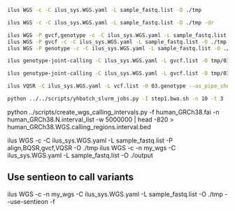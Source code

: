 ```bash
ilus WGS -c -C ilus_sys.WGS.yaml -L sample_fastq.list -O ./tmp
```

```bash
ilus WGS -c -C ilus_sys.WGS.yaml -L sample_fastq.list -O ./tmp -dr
```

```bash
ilus WGS -P gvcf,genotype -c -C ilus_sys.WGS.yaml -L sample_fastq.list -O ./tmp
ilus WGS -P gvcf -c -C ilus_sys.WGS.yaml -L sample_fastq.list -O ./tmp
ilus WGS -P genotype -c -C ilus_sys.WGS.yaml -L sample_fastq.list -O ./tmp -f 
```

```bash
ilus genotype-joint-calling -C ilus_sys.WGS.yaml -L gvcf.list -O tmp/03.genotype 
```

```bash
ilus genotype-joint-calling -C ilus_sys.WGS.yaml -L gvcf.list -O tmp/03.genotype --as_pipe_shell_order -f
```

```bash
ilus VQSR -C ilus_sys.WGS.yaml -L vcf.list -O 03.genotype --as_pipe_shell_order -f 
```

```bash
python ../../scripts/yhbatch_slurm_jobs.py -I step1.bwa.sh -n 10 -t 3
```

python ../scripts/create_wgs_calling_intervals.py -f human_GRCh38.fai -n human_GRCh38.N.interval_list -w 5000000 | head -820 > human_GRCh38.WGS.calling_regions.interval.bed

ilus WGS -c -C ilus_sys.WGS.yaml -L sample_fastq.list -P align,BQSR,gvcf,VQSR -O ./tmp
ilus WGS -c -n my_wgs -C ilus_sys.WGS.yaml -L sample_fastq.list -O ./output


## Use sentieon to call variants
ilus WGS -c -n my_wgs -C ilus_sys.WGS.yaml -L sample_fastq.list -O ./tmp --use-sentieon -f

